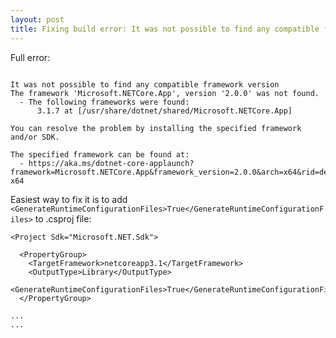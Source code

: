 ```yaml
---
layout: post
title: Fixing build error: It was not possible to find any compatible framework version
---
```


Full error:

```

It was not possible to find any compatible framework version
The framework 'Microsoft.NETCore.App', version '2.0.0' was not found.
  - The following frameworks were found:
      3.1.7 at [/usr/share/dotnet/shared/Microsoft.NETCore.App]

You can resolve the problem by installing the specified framework and/or SDK.

The specified framework can be found at:
  - https://aka.ms/dotnet-core-applaunch?framework=Microsoft.NETCore.App&framework_version=2.0.0&arch=x64&rid=debian.10-x64

```

Easiest way to fix it is to add `<GenerateRuntimeConfigurationFiles>True</GenerateRuntimeConfigurationFiles>`  to .csproj file:

```
<Project Sdk="Microsoft.NET.Sdk">

  <PropertyGroup>
    <TargetFramework>netcoreapp3.1</TargetFramework>
    <OutputType>Library</OutputType>
    <GenerateRuntimeConfigurationFiles>True</GenerateRuntimeConfigurationFiles>
  </PropertyGroup>

...
...

```
